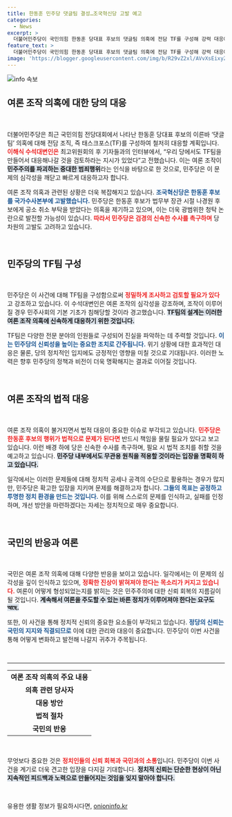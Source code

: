 ```yaml
---
title: 한동훈 민주당 댓글팀 결성…조국혁신당 고발 예고
categories:
  - News
excerpt: >
  더불어민주당이 국민의힘 한동훈 당대표 후보의 댓글팀 의혹에 전담 TF를 구성해 강력 대응에 나섭니다. 민주주의를 중대하게 해치는 이 범죄에 대한 철저한 조사와 고발이 예고돼, 파장에 관심이 쏠립니다.
feature_text: >
  더불어민주당이 국민의힘 한동훈 당대표 후보의 댓글팀 의혹에 전담 TF를 구성해 강력 대응에 나섭니다. 민주주의를 중대하게 해치는 이 범죄에 대한 철저한 조사와 고발이 예고돼, 파장에 관심이 쏠립니다.
image: 'https://blogger.googleusercontent.com/img/b/R29vZ2xl/AVvXsEixyZcFfHzMRdzZMjFBmAUKJYCLCGyLL1o632UiGVXcaFdKo_bkvkuCioo0uUKlGfBVcT3P84aROyZIXSBEx3Aw5nCQ3pTgDom1WDC4m8eifvWiAmWEEVb4x6G_l8C0QH225ldMjyaFvpxGEBGNO37VmDTDMHGhJPq73UglMfDca1-0aw/s1600/blogspot.png'
---
```


<p><img src="https://blogger.googleusercontent.com/img/b/R29vZ2xl/AVvXsEixyZcFfHzMRdzZMjFBmAUKJYCLCGyLL1o632UiGVXcaFdKo_bkvkuCioo0uUKlGfBVcT3P84aROyZIXSBEx3Aw5nCQ3pTgDom1WDC4m8eifvWiAmWEEVb4x6G_l8C0QH225ldMjyaFvpxGEBGNO37VmDTDMHGhJPq73UglMfDca1-0aw/s1600/blogspot.png" alt="info 속보" /></p>

<h2 data-ke-size="size26">여론 조작 의혹에 대한 당의 대응</h2>

<p data-ke-size="size16">&nbsp;</p>

<p>더불어민주당은 최근 국민의힘 전당대회에서 나타난 한동훈 당대표 후보의 이른바 ‘댓글팀’ 의혹에 대해 전담 조직, 즉 태스크포스(TF)를 구성하여 철저히 대응할 계획입니다. <b><span style="color: #ee2323;">이해식 수석대변인은</span></b> 최고위원회의 후 기자들과의 인터뷰에서, “우리 당에서도 TF팀을 만들어서 대응해나갈 것을 검토하라는 지시가 있었다”고 전했습니다. 이는 여론 조작이 <b><span style="background-color: #21538527;">민주주의를 파괴하는 중대한 범죄행위</span></b>라는 인식을 바탕으로 한 것으로, 민주당은 이 문제의 심각성을 깨닫고 빠르게 대응하고자 합니다.</p>

<p>여론 조작 의혹과 관련된 상황은 더욱 복잡해지고 있습니다. <b><span style="color: #1a5490;">조국혁신당은 한동훈 후보를 국가수사본부에 고발했습니다.</span></b> 민주당은 한동훈 후보가 법무부 장관 시절 나경원 후보에게 공소 취소 부탁을 받았다는 의혹을 제기하고 있으며, 이는 더욱 광범위한 청탁 논란으로 발전할 가능성이 있습니다. <b><span style="color: #ee2323;">따라서 민주당은 검경의 신속한 수사를 촉구하며</span></b> 당 차원의 고발도 고려하고 있습니다.</p>

<p data-ke-size="size16">&nbsp;</p>

<h2 data-ke-size="size26">민주당의 TF팀 구성</h2>

<p data-ke-size="size16">&nbsp;</p>

<p>민주당은 이 사건에 대해 TF팀을 구성함으로써 <b><span style="color: #ee2323;">정밀하게 조사하고 검토할 필요가 있다</span></b>고 강조하고 있습니다. 이 수석대변인은 여론 조작의 심각성을 강조하며, 조작이 이루어질 경우 민주사회의 기본 기초가 침해당할 것이라 경고했습니다. <b><span style="background-color: #21538527;">TF팀의 설계는 이러한 여론 조작 의혹에 신속하게 대응하기 위한 것입니다.</span></b> </p>

<p>TF팀은 다양한 전문 분야의 인원들로 구성되어 진실을 파악하는 데 주력할 것입니다. <b><span style="color: #1a5490;">이는 민주당의 신뢰성을 높이는 중요한 조치로 간주됩니다.</span></b> 위기 상황에 대한 효과적인 대응은 물론, 당의 정치적인 입지에도 긍정적인 영향을 미칠 것으로 기대됩니다. 이러한 노력은 향후 민주당의 정책과 비전이 더욱 명확해지는 결과로 이어질 것입니다.</p>

<p data-ke-size="size16">&nbsp;</p>

<h2 data-ke-size="size26">여론 조작의 법적 대응</h2>

<p data-ke-size="size16">&nbsp;</p>

<p>여론 조작 의혹이 불거지면서 법적 대응이 중요한 이슈로 부각되고 있습니다. <b><span style="color: #ee2323;">민주당은 한동훈 후보의 행위가 법적으로 문제가 된다면</span></b> 반드시 책임을 물릴 필요가 있다고 보고 있습니다. 이런 배경 하에 당은 신속한 수사를 촉구하며, 필요 시 법적 조치를 취할 것을 예고하고 있습니다. <b><span style="background-color: #21538527;">민주당 내부에서도 무관용 원칙을 적용할 것이라는 입장을 명확히 하고 있습니다.</span></b> </p>

<p>일각에서는 이러한 문제들에 대해 정치적 공세나 공격의 수단으로 활용하는 경우가 많지만, 민주당은 확고한 입장을 지키며 문제를 해결하고자 합니다. <b><span style="color: #1a5490;">그들의 목표는 공정하고 투명한 정치 환경을 만드는 것입니다.</span></b> 이를 위해 스스로의 문제를 인식하고, 실패를 인정하며, 개선 방안을 마련하겠다는 자세는 정치적으로 매우 중요합니다.</p>

<p data-ke-size="size16">&nbsp;</p>

<h2 data-ke-size="size26">국민의 반응과 여론</h2>

<p data-ke-size="size16">&nbsp;</p>

<p>국민은 여론 조작 의혹에 대해 다양한 반응을 보이고 있습니다. 일각에서는 이 문제의 심각성을 깊이 인식하고 있으며, <b><span style="color: #ee2323;">정확한 진상이 밝혀져야 한다는 목소리가 커지고 있습니다.</span></b> 여론이 어떻게 형성되었는지를 밝히는 것은 민주주의에 대한 신뢰 회복의 지름길이 될 것입니다. <b><span style="background-color: #21538527;">계속해서 여론을 주도할 수 있는 바른 정치가 이루어져야 한다는 요구도 আছে.</span></b></p>

<p>또한, 이 사건을 통해 정치적 신뢰의 중요한 요소들이 부각되고 있습니다. <b><span style="color: #1a5490;">정당의 신뢰는 국민의 지지와 직결되므로</span></b> 이에 대한 관리와 대응이 중요합니다. 민주당이 이번 사건을 통해 어떻게 변화하고 발전해 나갈지 귀추가 주목됩니다.</p>

<p data-ke-size="size16">&nbsp;</p>

<hr>

<table style="width: 100%; border-collapse: collapse;">
<tr>
<td style="text-align: center; height: 17px;"><b>여론 조작 의혹의 주요 내용</b></td>
</tr>
<tr>
<td style="text-align: center; height: 17px;"><b>의혹 관련 당사자</b></td>
</tr>
<tr>
<td style="text-align: center; height: 17px;"><b>대응 방안</b></td>
</tr>
<tr>
<td style="text-align: center; height: 17px;"><b>법적 절차</b></td>
</tr>
<tr>
<td style="text-align: center; height: 17px;"><b>국민의 반응</b></td>
</tr>
</table>

<p data-ke-size="size16">&nbsp;</p>

<p>무엇보다 중요한 것은 <b><span style="color: #ee2323;">정치인들의 신뢰 회복과 국민과의 소통</span></b>입니다. 민주당이 이번 사건을 계기로 더욱 견고한 입장을 다지길 기대합니다. <b><span style="background-color: #21538527;">정치적 신뢰는 단순한 현상이 아닌 지속적인 피드백과 노력으로 만들어지는 것임을 잊지 말아야 합니다.</span></b> </p>

<p data-ke-size="size16">&nbsp;</p>
유용한 생활 정보가 필요하시다면, <a href="https://onioninfo.kr" rel="dofollow">onioninfo.kr</a>


